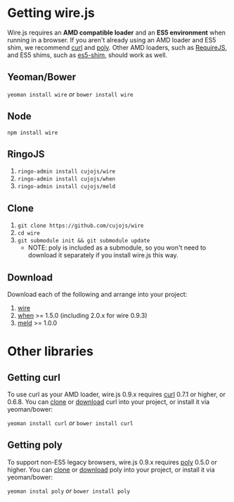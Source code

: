 # Getting wire.js

Wire.js requires an **AMD compatible loader** and an **ES5 environment** when running in a browser.  If you aren't already using an AMD loader and ES5 shim, we recommend [curl](#getting-curl) and [poly](#getting-poly).  Other AMD loaders, such as [RequireJS](http://requirejs.org), and ES5 shims, such as [es5-shim](https://github.com/kriskowal/es5-shim), should work as well.

## Yeoman/Bower

`yeoman install wire` *or* `bower install wire`

## Node

`npm install wire`

## RingoJS

1. `ringo-admin install cujojs/wire`
1. `ringo-admin install cujojs/when`
1. `ringo-admin install cujojs/meld`

## Clone

1. `git clone https://github.com/cujojs/wire`
1. `cd wire`
1. `git submodule init && git submodule update`
	* NOTE: poly is included as a submodule, so you won't need to download it separately if you install wire.js this way.

## Download

Download each of the following and arrange into your project:

1. [wire](https://github.com/cujojs/wire/tags)
1. [when](https://github.com/cujojs/when/tags) >= 1.5.0 (including 2.0.x for wire 0.9.3)
1. [meld](https://github.com/cujojs/meld/tags) >= 1.0.0

# Other libraries

## Getting curl

To use curl as your AMD loader, wire.js 0.9.x requires [curl](https://github.com/cujojs/curl) 0.7.1 or higher, or 0.6.8.  You can [clone](https://github.com/cujojs/curl) or [download](https://github.com/cujojs/curl/tags) curl into your project, or install it via yeoman/bower:

`yeoman install curl` *or* `bower install curl`

## Getting poly

To support non-ES5 legacy browsers, wire.js 0.9.x requires [poly](https://github.com/cujojs/poly) 0.5.0 or higher.  You can [clone](https://github.com/cujojs/poly) or [download](https://github.com/cujojs/poly/tags) poly into your project, or install it via yeoman/bower:

`yeoman instal poly` *or* `bower install poly`